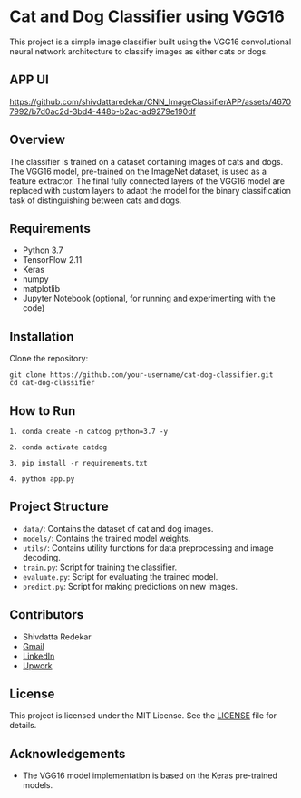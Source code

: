 # Cat and Dog Classifier using VGG16

This project is a simple image classifier built using the VGG16 convolutional neural network architecture to classify images as either cats or dogs.

## APP UI

https://github.com/shivdattaredekar/CNN_ImageClassifierAPP/assets/46707992/b7d0ac2d-3bd4-448b-b2ac-ad9279e190df

## Overview

The classifier is trained on a dataset containing images of cats and dogs. The VGG16 model, pre-trained on the ImageNet dataset, is used as a feature extractor. The final fully connected layers of the VGG16 model are replaced with custom layers to adapt the model for the binary classification task of distinguishing between cats and dogs.

## Requirements

- Python 3.7
- TensorFlow 2.11
- Keras
- numpy
- matplotlib
- Jupyter Notebook (optional, for running and experimenting with the code)

## Installation

Clone the repository:
```
git clone https://github.com/your-username/cat-dog-classifier.git
cd cat-dog-classifier
```

## How to Run

```
1. conda create -n catdog python=3.7 -y
```
```
2. conda activate catdog
```
```
3. pip install -r requirements.txt
```
```
4. python app.py
```


## Project Structure

- `data/`: Contains the dataset of cat and dog images.
- `models/`: Contains the trained model weights.
- `utils/`: Contains utility functions for data preprocessing and image decoding.
- `train.py`: Script for training the classifier.
- `evaluate.py`: Script for evaluating the trained model.
- `predict.py`: Script for making predictions on new images.

## Contributors

- Shivdatta Redekar
- [Gmail](shivdattaredekar@gmail.com)
- [LinkedIn](https://www.linkedin.com/in/shivdatta-redekar-93ab1511a)
- [Upwork](https://www.upwork.com/freelancers/~01860f7d7d31e1cc28)

## License

This project is licensed under the MIT License. See the [LICENSE](https://github.com/shivdattaredekar/CNN_ImageClassifierAPP/blob/master/LICENSE) file for details.

## Acknowledgements

- The VGG16 model implementation is based on the Keras pre-trained models.


